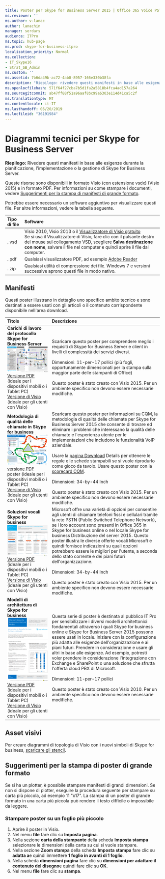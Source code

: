 ```yaml
---
title: Poster per Skype for Business Server 2015 | Office 365 Voice PSTN
ms.reviewer: ''
ms.author: v-lanac
author: lanachin
manager: serdars
audience: ITPro
ms.topic: hub-page
ms.prod: skype-for-business-itpro
localization_priority: Normal
ms.collection:
- IT_Skype16
- Strat_SB_Admin
ms.custom: ''
ms.assetid: 7b6da49b-ac72-4ab0-8957-166e330b38fa
description: "Riepilogo: rivedere questi manifesti in base alle esigenze durante la pianificazione, l'implementazione o la gestione di Skype for Business Server."
ms.openlocfilehash: 571f64f27cba7b5d1fa2a5818b4fca4ad157a264
ms.sourcegitcommit: ab47ff88f51a96aaf8bc99a6303e114d41ca5c2f
ms.translationtype: MT
ms.contentlocale: it-IT
ms.lasthandoff: 05/20/2019
ms.locfileid: "36191984"
---
```

# <a name="technical-diagrams-for-skype-for-business-server"></a>Diagrammi tecnici per Skype for Business Server

**Riepilogo:** Rivedere questi manifesti in base alle esigenze durante la pianificazione, l'implementazione o la gestione di Skype for Business Server.

Queste risorse sono disponibili in formato Visio (con estensione vsdx) (Visio 2015) e in formato PDF. Per informazioni su come stampare i documenti, vedere [Suggerimenti per la stampa di manifesti di grande formato](technical-diagrams.md#tips).

Potrebbe essere necessario un software aggiuntivo per visualizzare questi file. Per altre informazioni, vedere la tabella seguente.

|Tipo di file|Software|
|:--- |:--- |
|. vsd |Visio 2010, Visio 2013 o il [Visualizzatore di Visio gratuito](https://go.microsoft.com/fwlink/p/?LinkId=393676) <br/> Se si usa il Visualizzatore di Visio, fare clic con il pulsante destro del mouse sul collegamento VSD, scegliere **Salva destinazione con nome**, salvare il file nel computer e quindi aprire il file dal computer. |
|. pdf |Qualsiasi visualizzatore PDF, ad esempio [Adobe Reader](https://go.microsoft.com/fwlink/p/?LinkId=393675) |
|. zip |Qualsiasi utilità di compressione dei file. Windows 7 e versioni successive aprono questi file in modo nativo. |

## <a name="posters"></a>Manifesti

Questi poster illustrano in dettaglio uno specifico ambito tecnico e sono destinati a essere usati con gli articoli o il contenuto corrispondente disponibile nell'area download.

|Titolo|Descrizione|
|:---|:---|
|**Carichi di lavoro del protocollo Skype for Business Server** <br/>![Poster per i carichi di lavoro del protocollo SfB](media/0dccf933-eab3-4793-a8a4-4f6b9b0b4fa0.png)<br/>[Versione PDF](https://go.microsoft.com/fwlink/p/?LinkId=550989) (ideale per i dispositivi mobili o i Tablet PC) <br/> [Versione di Visio](https://go.microsoft.com/fwlink/p/?LinkId=550991) (ideale per gli utenti con Visio) |Scaricare questo poster per comprendere meglio i requisiti di Skype for Business Server e client in livelli di complessità dei servizi diversi.<br/> <br/> Dimensioni: 11-per-17 pollici (più fogli, opportunamente dimensionati per la stampa sulla maggior parte delle stampanti di Office) <br/> <br/> Questo poster è stato creato con Visio 2015. Per un ambiente specifico non devono essere necessarie modifiche. |
|**Metodologia di qualità delle chiamate in Skype for business** <br/> ![Metodo di qualità chiamata](media/69d33707-8dc4-446a-8d72-0a77be59a64a.png)[versione PDF](https://go.microsoft.com/fwlink/p/?LinkId=617899) poster (ideale per i dispositivi mobili o i Tablet PC) <br/> [Versione di Visio](https://go.microsoft.com/fwlink/p/?LinkId=617900) (ideale per gli utenti con Visio) |Scaricare questo poster per informazioni su CQM, la metodologia di qualità delle chiamate per Skype for Business Server 2015 che consente di trovare ed eliminare i problemi che interessano la qualità delle chiamate e l'esperienza utente per le implementazioni che includono le funzionalità VoIP aziendale. <br/> <br/> Usare la [pagina Download](https://go.microsoft.com/fwlink/p/?LinkId=617898) Details per ottenere le regole e le schede stampabili se si vuole riprodurlo come gioco da tavolo. Usare questo poster con la [scorecard CQM](https://go.microsoft.com/fwlink/p/?LinkId=617904). <br/><br/> Dimensioni: 34-by-44 Inch <br/> <br/> Questo poster è stato creato con Visio 2015. Per un ambiente specifico non devono essere necessarie modifiche. |
|**Soluzioni vocali Skype for business** <br/> ![Pianificare il poster di soluzioni vocali](media/1d3371f3-d554-4d6b-ac4f-a927bbe50b26.png) <br/> [Versione PDF](https://go.microsoft.com/fwlink/?linkid=869123) (ideale per i dispositivi mobili o i Tablet PC) <br/> [Versione di Visio](https://go.microsoft.com/fwlink/?linkid=869124) (ideale per gli utenti con Visio) |Microsoft offre una varietà di opzioni per consentire agli utenti di chiamare telefoni fissi e cellulari tramite la rete PSTN (Public Switched Telephone Network), se i loro account sono presenti in Office 365 in Skype for business online o nel locale Skype for business Distribuzione del server 2015. Questo poster illustra le diverse offerte vocali Microsoft e quindi fornisce indicazioni su quali opzioni potrebbero essere le migliori per l'utente, a seconda dello stato corrente e dei piani futuri dell'organizzazione. <br/> <br/> Dimensioni: 34-by-44 Inch <br/><br/> Questo poster è stato creato con Visio 2015. Per un ambiente specifico non devono essere necessarie modifiche. |
|**Modelli di architettura di Skype for business** <br/> ![Modelli di architettura di Skype for business](media/0734153f-af7b-4cf3-b095-96bdd1de3fb0.png) <br/> [Versione PDF](https://go.microsoft.com/fwlink/?linkid=869125) (ideale per i dispositivi mobili o i Tablet PC) <br/> [Versione di Visio](https://go.microsoft.com/fwlink/?linkid=869126) (ideale per gli utenti con Visio) |Questa serie di poster è destinata al pubblico IT Pro per sensibilizzare i diversi modelli architettonici fondamentali attraverso i quali Skype for business online e Skype for Business Server 2015 possono essere usati in locale. Iniziare con la configurazione più adatta alle esigenze dell'organizzazione e ai piani futuri. Prendere in considerazione e usare gli altri in base alle esigenze. Ad esempio, potresti voler prendere in considerazione l'integrazione con Exchange e SharePoint o una soluzione che sfrutta l'offerta cloud PBX di Microsoft. <br/><br/> Dimensioni: 11-per-17 pollici <br/><br/> Questo poster è stato creato con Visio 2010. Per un ambiente specifico non devono essere necessarie modifiche. |

## <a name="visual-assets"></a>Asset visivi

Per creare diagrammi di topologia di Visio con i nuovi simboli di Skype for business, [scaricare gli stencil](https://go.microsoft.com/fwlink/p/?LinkId=550985).

## <a name="tips-for-printing-large-format-posters"></a>Suggerimenti per la stampa di poster di grande formato

<a name="tips"> </a>

Se si ha un plotter, è possibile stampare manifesti di grandi dimensioni. Se non si dispone di plotter, eseguire la procedura seguente per stampare su carta più piccola, ad esempio 11 "x17". La stampa di un poster di grande formato in una carta più piccola può rendere il testo difficile o impossibile da leggere.

### <a name="print-posters-on-smaller-paper"></a>Stampare poster su un foglio più piccolo

1. Aprire il poster in Visio.
2. Nel menu **file** fare clic su **Imposta pagina**.
3. Nella sezione **carta della stampante** della scheda **Imposta stampa** selezionare le dimensioni della carta su cui si vuole stampare.
4. Nella sezione **Zoom stampa** della scheda **Imposta stampa** fare clic su **adatta a**e quindi immettere **1 foglio in avanti di 1 foglio**.
5. Nella scheda **dimensioni pagina** fare clic su **dimensioni per adattare il contenuto del disegno**e quindi fare clic su **OK**.
6. Nel menu **file** fare clic su **stampa**.
